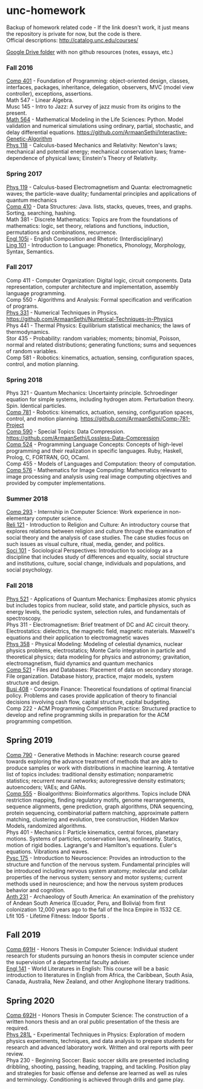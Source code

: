 # unc-homework
Backup of homework related code - If the link doesn't work, it just means the repository is private for now, but the code is there.    
Official descriptions: http://catalog.unc.edu/courses/  

[Google Drive folder](https://drive.google.com/drive/u/0/folders/1by8qZk2o1dPMTgKIqRonV-ZGxbfbzfau) with non github resources (notes, essays, etc.)  

### Fall 2016
[Comp 401](https://github.com/ArmaanSethi/Comp401/) - Foundation of Programming: object-oriented design, classes, interfaces, packages, inheritance, delegation, observers, MVC (model view controller), exceptions, assertions.  
Math 547 - Linear Algebra.  
Musc 145 - Intro to Jazz: A survey of jazz music from its origins to the present.  
[Math 564](https://github.com/ArmaanSethi/Designing-Biomorphs-with-an-Interactive-Genetic-Algorithm/) - Mathematical Modeling in the Life Sciences: Python. Model validation and numerical simulations using ordinary, partial, stochastic, and delay differential equations. https://github.com/ArmaanSethi/Interactive-Genetic-Algorithm  
[Phys 118](https://drive.google.com/drive/folders/11cUOQ5AYfr7Tf8aDeIlTo0EwcdnIH6_U?usp=sharing) - Calculus-based Mechanics and Relativity: Newton's laws; mechanical and potential energy; mechanical conservation laws; frame-dependence of physical laws; Einstein's Theory of Relativity.   

### Spring 2017
[Phys 119](https://drive.google.com/drive/folders/1L-0GJY7IG-yvzS-XE5pDS3hJIT9eLEHC?usp=sharing) - Calculus-based Electromagnetism and Quanta: electromagnetic waves; the particle-wave duality; fundamental principles and applications of quantum mechanics    
[Comp 410](https://github.com/ArmaanSethi/Comp410/) - Data Structures: Java. lists, stacks, queues, trees, and graphs. Sorting, searching, hashing.  
Math 381 - Discrete Mathematics: Topics are from the foundations of mathematics: logic, set theory, relations and functions, induction, permutations and combinations, recurrence.  
[Engl 105i](https://drive.google.com/file/d/1WfdQDvveb0QT_uuSPmdIzBTvF1TpAyH8/view?usp=sharing) - English Composition and Rhetoric (Interdisciplinary)    
[Ling 101](https://drive.google.com/drive/folders/1n-ohb-O66ZYVjg8S3TYgOu1l3geonam8?usp=sharing) - Introduction to Language: Phonetics, Phonology, Morphology, Syntax, Semantics.  

### Fall 2017
Comp 411 - Computer Organization: Digital logic, circuit components. Data representation, computer architecture and implementation, assembly language programming.  
Comp 550 - Algorithms and Analysis: Formal specification and verification of programs.  
[Phys 331](https://github.com/ArmaanSethi/Numerical-Techniques-in-Physics/) - Numerical Techniques in Physics. https://github.com/ArmaanSethi/Numerical-Techniques-in-Physics  
Phys 441 - Thermal Physics: Equilibrium statistical mechanics; the laws of thermodynamics.  
Stor 435 - Probability: random variables; moments; binomial, Poisson, normal and related distributions; generating functions; sums and sequences of random variables.  
Comp 581 - Robotics: kinematics, actuation, sensing, configuration spaces, control, and motion planning.  

### Spring 2018
Phys 321 - Quantum Mechanics: Uncertainty principle. Schroedinger equation for simple systems, including hydrogen atom. Perturbation theory. Spin. Identical particles.  
[Comp 781](https://github.com/ArmaanSethi/Hindsight-Experience-Replay-and-Hierarchical-Reinforcement-Learning/) - Robotics: kinematics, actuation, sensing, configuration spaces, control, and motion planning. https://github.com/ArmaanSethi/Comp-781-Project  
[Comp 590](https://github.com/ArmaanSethi/Lossless-Data-Compression) - Special Topics: Data Compression. https://github.com/ArmaanSethi/Lossless-Data-Compression  
[Comp 524](https://github.com/ArmaanSethi/Comp524/) - Programming Language Concepts: Concepts of high-level programming and their realization in specific languages. Ruby, Haskell, Prolog, C, FORTRAN, GO, OCaml.  
Comp 455 - Models of Languages and Computation: theory of computation.  
[Comp 576](https://github.com/ArmaanSethi/Mathematics-for-Image-Computing) - Mathematics for Image Computing: Mathematics relevant to image processing and analysis using real image computing objectives and provided by computer implementations.

### Summer 2018
[Comp 293](https://drive.google.com/drive/folders/1awxA69cS9cymPgh7EZifMocVUo4dVDOs?usp=sharing) - Internship in Computer Science: Work experience in non-elementary computer science.  
[Reli 121](https://drive.google.com/drive/folders/1IhnViH3ok9qDGj395_QaCpI2zRHKIZQc?usp=sharing) - Introduction to Religion and Culture: An introductory course that explores relations between religion and culture through the examination of social theory and the analysis of case studies. The case studies focus on such issues as visual culture, ritual, media, gender, and politics.  
[Soci 101](https://drive.google.com/drive/folders/1jOX-BmD3IW3Sfl1PWMlv3gQ-eC7tdNn5?usp=sharing) - Sociological Perspectives: Introduction to sociology as a discipline that includes study of differences and equality, social structure and institutions, culture, social change, individuals and populations, and social psychology.  

### Fall 2018
[Phys 521](https://github.com/ArmaanSethi/Quantum) - Applications of Quantum Mechanics: Emphasizes atomic physics but includes topics from nuclear, solid state, and particle physics, such as energy levels, the periodic system, selection rules, and fundamentals of spectroscopy.  
Phys 311 - Electromagnetism: Brief treatment of DC and AC circuit theory. Electrostatics: dielectrics, the magnetic field, magnetic materials. Maxwell's equations and their application to electromagnetic waves  
[Phys 358](https://github.com/ArmaanSethi/Physical-Modeling/) - Physical Modeling: Modeling of celestial dynamics, nuclear physics problems, electrostatics; Monte Carlo integration in particle and theoretical physics; data modeling for physics and astronomy; gravitation, electromagnetism, fluid dynamics and quantum mechanics  
[Comp 521](https://github.com/ArmaanSethi/Comp521/) - Files and Databases: Placement of data on secondary storage. File organization. Database history, practice, major models, system structure and design.  
[Busi 408](https://drive.google.com/drive/folders/1-JyREt7owU-vwBIVz9vvhWK5JfKSGRVz?usp=sharing) - Corporate Finance: Theoretical foundations of optimal financial policy. Problems and cases provide application of theory to financial decisions involving cash flow, capital structure, capital budgeting.  
Comp 222 - ACM Programming Competition Practice: Structured practice to develop and refine programming skills in preparation for the ACM programming competition.  

## Spring 2019
[Comp 790](https://github.com/ArmaanSethi/Flexible-Variational-Graph-Auto-Encoders) - Generative Methods in Machine: research course geared towards exploring the advance treatment of methods that are able to produce samples or work with distributions in machine learning. A tentative list of topics includes: traditional density estimation; nonparametric statistics; recurrent neural networks; autoregressive density estimators; autoencoders; VAEs; and GANs.  
[Comp 555](https://github.com/ArmaanSethi/Bioalgorithms) - Bioalgorithms: Bioinformatics algorithms. Topics include DNA restriction mapping, finding regulatory motifs, genome rearrangements, sequence alignments, gene prediction, graph algorithms, DNA sequencing, protein sequencing, combinatorial pattern matching, approximate pattern matching, clustering and evolution, tree construction, Hidden Markov Models, randomized algorithms.  
Phys 401 - Mechanics I: Particle kinematics, central forces, planetary motions. Systems of particles, conservation laws, nonlinearity. Statics, motion of rigid bodies. Lagrange's and Hamilton's equations. Euler's equations. Vibrations and waves.  
[Pysc 175](https://drive.google.com/drive/folders/1VsugYimkfpvi_qpiA-EVZHFDLyAwlY9M?usp=sharing) - Introduction to Neuroscience: Provides an introduction to the structure and function of the nervous system. Fundamental principles will be introduced including nervous system anatomy; molecular and cellular properties of the nervous system; sensory and motor systems; current methods used in neuroscience; and how the nervous system produces behavior and cognition.  
[Anth 231](https://drive.google.com/drive/folders/1b92Thz0LnHeiU0uwgBDgVHTkPl3CoGgh?usp=sharing) - Archaeology of South America: An examination of the prehistory of Andean South America (Ecuador, Peru, and Bolivia) from first colonization 12,000 years ago to the fall of the Inca Empire in 1532 CE.  
Lfit 105 - Lifetime Fitness: Indoor Sports . 

## Fall 2019
[Comp 691H](https://docs.google.com/presentation/d/1q7ppXqF4O96tx8OEkWfwYkElWwpLZ_z8LRp2q9AcXTk/edit?usp=sharing) - Honors Thesis in Computer Science: Individual student research for students pursuing an honors thesis in computer science under the supervision of a departmental faculty adviser.  
[Engl 141](https://drive.google.com/drive/folders/1PtZydmyvhQsHXXqyOUVjCodm3m_qhWSH?usp=sharing) - World Literatures in English: This course will be a basic introduction to literatures in English from Africa, the Caribbean, South Asia, Canada, Australia, New Zealand, and other Anglophone literary traditions.  

## Spring 2020
[Comp 692H](https://docs.google.com/presentation/d/1q7ppXqF4O96tx8OEkWfwYkElWwpLZ_z8LRp2q9AcXTk/edit?usp=sharing) - Honors Thesis in Computer Science: The construction of a written honors thesis and an oral public presentation of the thesis are required.  
[Phys 281L](https://drive.google.com/drive/folders/1dj-ZhgkxpUXD2fyRqZmjrJrMpW2ivv_b?usp=sharing) - Experimental Techniques in Physics: Exploration of modern physics experiments, techniques, and data analysis to prepare students for research and advanced laboratory work. Written and oral reports with peer review.  
Phya 230 - Beginning Soccer: Basic soccer skills are presented including dribbling, shooting, passing, heading, trapping, and tackling. Position play and strategies for basic offense and defense are learned as well as rules and terminology. Conditioning is achieved through drills and game play.  


